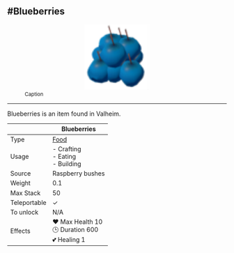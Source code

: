 #Blueberries
-------------
<style>img {width:30px;}.tb {width:150px;display: block;margin-left: auto;margin-right: auto;}</style>

<figure><img src="/assets/blueberries.png" class="tb" /><figcaption><small>Caption</small></figcaption></figure>

-------------

Blueberries is an item found in Valheim.

|        | Blueberries              |
| ----------- | ------------------------------------ |
| Type       | [Food](../../type/food)  |
| Usage | - Crafting<br>- Eating<br>- Building<br>
| Source | Raspberry bushes
| Weight | 0.1 |
| Max Stack | 50 |
| Teleportable | ✓ |
| To unlock | N/A |
| Effects | ❤️ Max Health 10<br>🕒 Duration 600<br>💕 Healing 1<br>